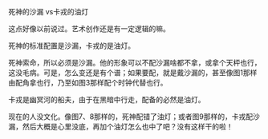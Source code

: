 死神的沙漏 vs卡戎的油灯

这点好像以前说过。艺术创作还是有一定逻辑的嘛。

死神的标准配置是沙漏，卡戎的是油灯。

死神索命，所以必须是沙漏。他的形象可以不配沙漏啥都不拿，或拿个天枰也行，这没毛病。可是，怎么变还是有个谱；如果要配，就是戴沙漏的，甚至像图1那样由配角拿也行，乃至如图3那样配个时钟代替也行。

卡戎是幽冥河的船夫，由于在黑暗中行走，配备的必然是油灯。

现在的人没文化。像图7、8那样的，死神配错了油灯；或者图9那样的，卡戎配沙漏，然后大概是心里没底，再加个油灯怎么也中了吧？没有这样干的啦！


